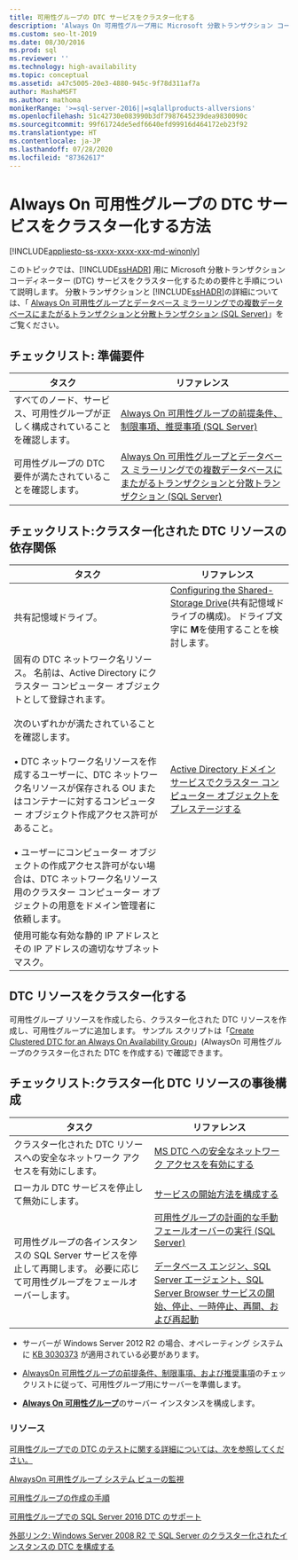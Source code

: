 ```yaml
---
title: 可用性グループの DTC サービスをクラスター化する
description: 'Always On 可用性グループ用に Microsoft 分散トランザクション コーディネーター (DTC) サービスをクラスター化するための要件と手順について説明します。 '
ms.custom: seo-lt-2019
ms.date: 08/30/2016
ms.prod: sql
ms.reviewer: ''
ms.technology: high-availability
ms.topic: conceptual
ms.assetid: a47c5005-20e3-4880-945c-9f78d311af7a
author: MashaMSFT
ms.author: mathoma
monikerRange: '>=sql-server-2016||=sqlallproducts-allversions'
ms.openlocfilehash: 51c42730e083990b3df7987645239dea9830090c
ms.sourcegitcommit: 99f61724de5edf6640efd99916d464172eb23f92
ms.translationtype: HT
ms.contentlocale: ja-JP
ms.lasthandoff: 07/28/2020
ms.locfileid: "87362617"
---
```

# <a name="how-to-cluster-the-dtc-service-for-an-always-on-availability-group"></a>Always On 可用性グループの DTC サービスをクラスター化する方法

[!INCLUDE[appliesto-ss-xxxx-xxxx-xxx-md-winonly](../../../includes/appliesto-ss-xxxx-xxxx-xxx-md-winonly.md)]

このトピックでは、[!INCLUDE[ssHADR](../../../includes/sshadr-md.md)] 用に Microsoft 分散トランザクション コーディネーター (DTC) サービスをクラスター化するための要件と手順について説明します。 分散トランザクションと [!INCLUDE[ssHADR](../../../includes/sshadr-md.md)]の詳細については、「 [Always On 可用性グループとデータベース ミラーリングでの複数データベースにまたがるトランザクションと分散トランザクション &#40;SQL Server&#41;](../../../database-engine/availability-groups/windows/transactions-always-on-availability-and-database-mirroring.md)」をご覧ください。

 ## <a name="checklist-preliminary-requirements"></a>チェックリスト: 準備要件

|タスク|リファレンス|  
|-----------------|----------|  
|すべてのノード、サービス、可用性グループが正しく構成されていることを確認します。|[Always On 可用性グループの前提条件、制限事項、推奨事項 (SQL Server)](../../../database-engine/availability-groups/windows/prereqs-restrictions-recommendations-always-on-availability.md)|
|可用性グループの DTC 要件が満たされていることを確認します。|[Always On 可用性グループとデータベース ミラーリングでの複数データベースにまたがるトランザクションと分散トランザクション (SQL Server)](../../../database-engine/availability-groups/windows/transactions-always-on-availability-and-database-mirroring.md)

## <a name="checklist-clustered-dtc-resource-dependencies"></a>チェックリスト:クラスター化された DTC リソースの依存関係

|タスク|リファレンス|  
|-----------------|----------|  
|共有記憶域ドライブ。|[Configuring the Shared-Storage Drive](https://msdn.microsoft.com/library/cc982358(v=bts.10).aspx)(共有記憶域ドライブの構成)。 ドライブ文字に **M**を使用することを検討します。|
|固有の DTC ネットワーク名リソース。  名前は、Active Directory にクラスター コンピューター オブジェクトとして登録されます。<br /><br />次のいずれかが満たされていることを確認します。<br /><br />• DTC ネットワーク名リソースを作成するユーザーに、DTC ネットワーク名リソースが保存される OU またはコンテナーに対するコンピューター オブジェクト作成アクセス許可があること。<br /><br />•  ユーザーにコンピューター オブジェクトの作成アクセス許可がない場合は、DTC ネットワーク名リソース用のクラスター コンピューター オブジェクトの用意をドメイン管理者に依頼します。|[Active Directory ドメイン サービスでクラスター コンピューター オブジェクトをプレステージする](https://technet.microsoft.com/library/dn466519(v=ws.11).aspx)|
|使用可能な有効な静的 IP アドレスとその IP アドレスの適切なサブネット マスク。||

## <a name="cluster-the-dtc-resource"></a>DTC リソースをクラスター化する
可用性グループ リソースを作成したら、クラスター化された DTC リソースを作成し、可用性グループに追加します。  サンプル スクリプトは「[Create Clustered DTC for an Always On Availability Group](../../../database-engine/availability-groups/windows/create-clustered-dtc-for-an-always-on-availability-group.md)」(AlwaysOn 可用性グループのクラスター化された DTC を作成する) で確認できます。


## <a name="checklist-post-clustered-dtc-resource-configurations"></a>チェックリスト:クラスター化 DTC リソースの事後構成

|タスク|リファレンス|  
|-----------------|----------|  
|クラスター化された DTC リソースへの安全なネットワーク アクセスを有効にします。|[MS DTC への安全なネットワーク アクセスを有効にする](https://technet.microsoft.com/library/cc753620(v=ws.10).aspx)|
|ローカル DTC サービスを停止して無効にします。|[サービスの開始方法を構成する](https://technet.microsoft.com/library/cc755249(v=ws.11).aspx)|
|可用性グループの各インスタンスの SQL Server サービスを停止して再開します。  必要に応じて可用性グループをフェールオーバーします。|[可用性グループの計画的な手動フェールオーバーの実行 (SQL Server)](../../../database-engine/availability-groups/windows/perform-a-planned-manual-failover-of-an-availability-group-sql-server.md)<br /><br />[データベース エンジン、SQL Server エージェント、SQL Server Browser サービスの開始、停止、一時停止、再開、および再起動](../../../database-engine/configure-windows/start-stop-pause-resume-restart-sql-server-services.md)|

- サーバーが Windows Server 2012 R2 の場合、オペレーティング システムに [KB 3030373](https://support.microsoft.com/kb/3090973) が適用されている必要があります。

- [AlwaysOn 可用性グループの前提条件、制限事項、および推奨事項](../../../database-engine/availability-groups/windows/prereqs-restrictions-recommendations-always-on-availability.md)のチェックリストに従って、可用性グループ用にサーバーを準備します。

- [**Always On 可用性グループ**](../../../database-engine/availability-groups/windows/configuration-of-a-server-instance-for-always-on-availability-groups-sql-server.md)のサーバー インスタンスを構成します。

### <a name="resources"></a>リソース


[可用性グループでの DTC のテストに関する詳細については、次を参照してください。](https://blogs.technet.microsoft.com/dataplatform/2016/01/25/sql-server-2016-dtc-support-in-availability-groups/)

[AlwaysOn 可用性グループ システム ビューの監視](monitor-availability-groups-transact-sql.md)

[可用性グループの作成の手順](create-an-availability-group-transact-sql.md)


[可用性グループでの SQL Server 2016 DTC のサポート](https://blogs.technet.microsoft.com/dataplatform/2016/01/25/sql-server-2016-dtc-support-in-availability-groups/) 

[外部リンク: Windows Server 2008 R2 で SQL Server のクラスター化されたインスタンスの DTC を構成する](https://sqlha.com/2013/03/12/how-to-properly-configure-dtc-for-clustered-instances-of-sql-server-with-windows-server-2008-r2/)
